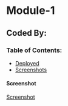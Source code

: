 # Module-1

## Coded By: 

### Table of Contents:
 - [Deployed]()
 - [Screenshots](#screenshot)








#### Screenshot
[Screenshot](https://github.com/PeterJanasz/Module-1/blob/main/assets/images/Screenshot%20/Screenshot%202023-06-11%20at%202.53.43%20PM.png)



